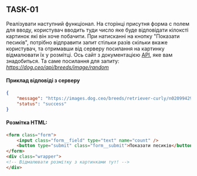 ## TASK-01

Реалізувати наступний функціонал. На сторінці присутня форма с полем для вводу, користувач вводить туди число яке буде відповідати кілоксті картинок які він хоче побачити. При натисканні на кнопку "Показати песиків", потрібно відправити запит стільки разів скільки вкаже користувач, та отримавши від серверу посилання на картинку відмалювати їх у розмітці. Ось сайт з документацією [API](https://dog.ceo/dog-api/), яке вам знадобиться. Та саме посилання для запиту: _https://dog.ceo/api/breeds/image/random_


#### Приклад відповіді з серверу

```json
{
    "message": "https://images.dog.ceo/breeds/retriever-curly/n02099429_1504.jpg",
    "status": "success"
}
```


#### Розмітка HTML:

```html
<form class="form">
	<input class="form__field" type="text" name="count" />
	<button type="submit" class="form__submit">Показати песиків</button>
</form>
<div class="wrapper">
<!-- Відмалювати розмітку з картинками тут! -->
</div>
```

